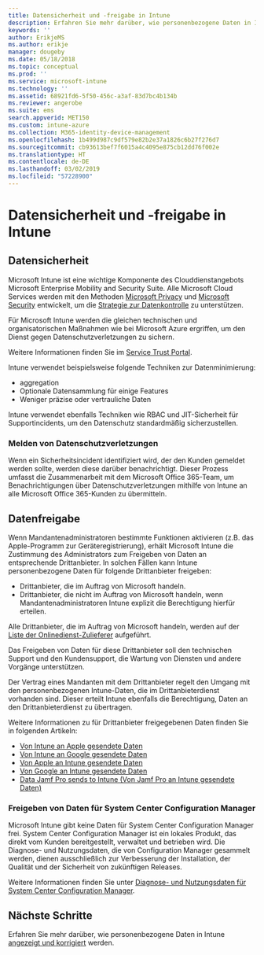 ```yaml
---
title: Datensicherheit und -freigabe in Intune
description: Erfahren Sie mehr darüber, wie personenbezogene Daten in Intune gesichert und freigegeben werden.
keywords: ''
author: ErikjeMS
ms.author: erikje
manager: dougeby
ms.date: 05/18/2018
ms.topic: conceptual
ms.prod: ''
ms.service: microsoft-intune
ms.technology: ''
ms.assetid: 68921fd6-5f50-456c-a3af-83d7bc4b134b
ms.reviewer: angerobe
ms.suite: ems
search.appverid: MET150
ms.custom: intune-azure
ms.collection: M365-identity-device-management
ms.openlocfilehash: 1b499d987c9df579e82b2e37a1826c6b27f276d7
ms.sourcegitcommit: cb93613bef7f6015a4c4095e875cb12dd76f002e
ms.translationtype: HT
ms.contentlocale: de-DE
ms.lasthandoff: 03/02/2019
ms.locfileid: "57228900"
---
```

# <a name="data-security-and-sharing-in-intune"></a>Datensicherheit und -freigabe in Intune


## <a name="data-security"></a>Datensicherheit

Microsoft Intune ist eine wichtige Komponente des Clouddienstangebots Microsoft Enterprise Mobility and Security Suite. Alle Microsoft Cloud Services werden mit den Methoden [Microsoft Privacy](https://www.microsoft.com/en-us/trustcenter/privacy) und [Microsoft Security](https://www.microsoft.com/en-us/trustcenter/security/) entwickelt, um die [Strategie zur Datenkontrolle](https://www.microsoft.com/en-us/TrustCenter/Security/default.aspx) zu unterstützen.  

Für Microsoft Intune werden die gleichen technischen und organisatorischen Maßnahmen wie bei Microsoft Azure ergriffen, um den Dienst gegen Datenschutzverletzungen zu sichern.

Weitere Informationen finden Sie im [Service Trust Portal](https://www.microsoft.com/en-us/TrustCenter/stp).

Intune verwendet beispielsweise folgende Techniken zur Datenminimierung:

- aggregation
- Optionale Datensammlung für einige Features
- Weniger präzise oder vertrauliche Daten

Intune verwendet ebenfalls Techniken wie RBAC und JIT-Sicherheit für Supportincidents, um den Datenschutz standardmäßig sicherzustellen. 

### <a name="data-breach-reporting"></a>Melden von Datenschutzverletzungen

Wenn ein Sicherheitsincident identifiziert wird, der den Kunden gemeldet werden sollte, werden diese darüber benachrichtigt. Dieser Prozess umfasst die Zusammenarbeit mit dem Microsoft Office 365-Team, um Benachrichtigungen über Datenschutzverletzungen mithilfe von Intune an alle Microsoft Office 365-Kunden zu übermitteln.

## <a name="data-sharing"></a>Datenfreigabe

Wenn Mandantenadministratoren bestimmte Funktionen aktivieren (z.B. das Apple-Programm zur Geräteregistrierung), erhält Microsoft Intune die Zustimmung des Administrators zum Freigeben von Daten an entsprechende Drittanbieter. In solchen Fällen kann Intune personenbezogene Daten für folgende Drittanbieter freigeben:

- Drittanbieter, die im Auftrag von Microsoft handeln.
- Drittanbieter, die nicht im Auftrag von Microsoft handeln, wenn Mandantenadministratoren Intune explizit die Berechtigung hierfür erteilen.

Alle Drittanbieter, die im Auftrag von Microsoft handeln, werden auf der [Liste der Onlinedienst-Zulieferer](https://aka.ms/Online_Serv_Subcontractor_List) aufgeführt.

Das Freigeben von Daten für diese Drittanbieter soll den technischen Support und den Kundensupport, die Wartung von Diensten und andere Vorgänge unterstützen.

Der Vertrag eines Mandanten mit dem Drittanbieter regelt den Umgang mit den personenbezogenen Intune-Daten, die im Drittanbieterdienst vorhanden sind. Dieser erteilt Intune ebenfalls die Berechtigung, Daten an den Drittanbieterdienst zu übertragen.  

Weitere Informationen zu für Drittanbieter freigegebenen Daten finden Sie in folgenden Artikeln:
- [Von Intune an Apple gesendete Daten](data-intune-sends-to-apple.md)
- [Von Intune an Google gesendete Daten](data-intune-sends-to-google.md)
- [Von Apple an Intune gesendete Daten](data-apple-sends-to-intune.md)
- [Von Google an Intune gesendete Daten](data-google-sends-to-intune.md)
- [Data Jamf Pro sends to Intune (Von Jamf Pro an Intune gesendete Daten)](data-jamf-sends-to-intune.md)

### <a name="system-center-configuration-manager-data-sharing"></a>Freigeben von Daten für System Center Configuration Manager

Microsoft Intune gibt keine Daten für System Center Configuration Manager frei. System Center Configuration Manager ist ein lokales Produkt, das direkt vom Kunden bereitgestellt, verwaltet und betrieben wird. Die Diagnose- und Nutzungsdaten, die von Configuration Manager gesammelt werden, dienen ausschließlich zur Verbesserung der Installation, der Qualität und der Sicherheit von zukünftigen Releases.

Weitere Informationen finden Sie unter [Diagnose- und Nutzungsdaten für System Center Configuration Manager](https://docs.microsoft.com/sccm/core/plan-design/diagnostics/diagnostics-and-usage-data.md). 


## <a name="next-steps"></a>Nächste Schritte

Erfahren Sie mehr darüber, wie personenbezogene Daten in Intune [angezeigt und korrigiert](privacy-data-view-correct.md) werden.
